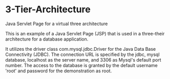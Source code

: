 # 3-Tier-Architecture
Java Servlet Page for a virtual three architecture

This is an example of a Java Servlet Page (JSP) that is used in a three-their architecture for a database application.

It utilizes the driver class com.mysql.jdbc.Driver for the Java Data Base Connectivity (JDBC).
The connection URL is specified by the jdbc, mysql database, localhost as the server name, and 3306 as Mysql's default port number. 
The access to the database is granted by the default username 'root' and password for the demonstration as root.
